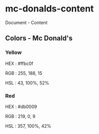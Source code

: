 # mc-donalds-content

Document - Content

## Colors - Mc Donald's

### Yellow

HEX : #ffbc0f

RGB : 255, 188, 15

HSL  : 43, 100%, 52%

### Red


HEX : #db0009

RGB : 219, 0, 9

HSL  : 357, 100%, 42%
